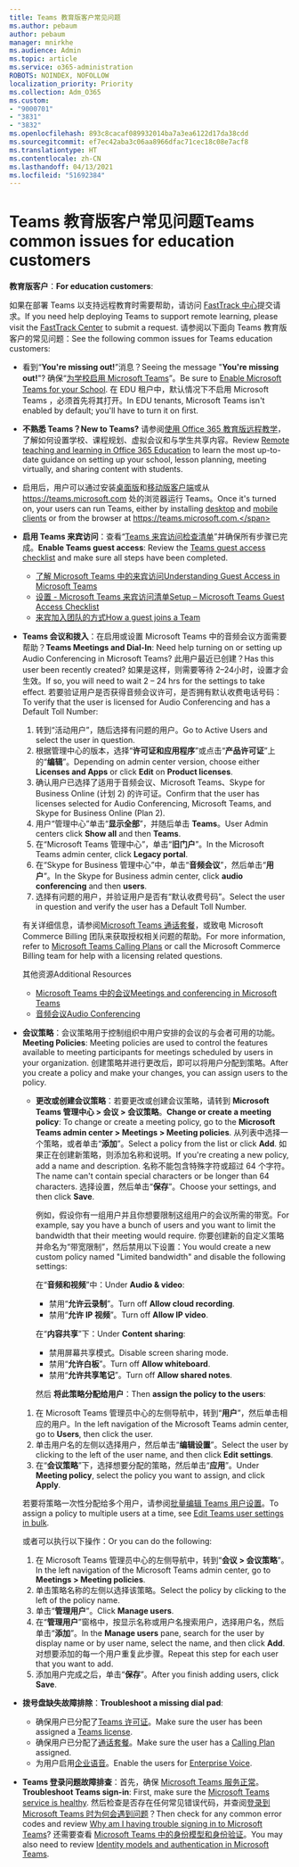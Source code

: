 ```yaml
---
title: Teams 教育版客户常见问题
ms.author: pebaum
author: pebaum
manager: mnirkhe
ms.audience: Admin
ms.topic: article
ms.service: o365-administration
ROBOTS: NOINDEX, NOFOLLOW
localization_priority: Priority
ms.collection: Adm_O365
ms.custom:
- "9000701"
- "3831"
- "3832"
ms.openlocfilehash: 893c8cacaf089932014ba7a3ea6122d17da38cdd
ms.sourcegitcommit: ef7ec42aba3c06aa8966dfac71cec18c08e7acf8
ms.translationtype: HT
ms.contentlocale: zh-CN
ms.lasthandoff: 04/13/2021
ms.locfileid: "51692384"
---
```

# <a name="teams-common-issues-for-education-customers"></a><span data-ttu-id="1a4ad-102">Teams 教育版客户常见问题</span><span class="sxs-lookup"><span data-stu-id="1a4ad-102">Teams common issues for education customers</span></span>

<span data-ttu-id="1a4ad-103">**教育版客户**：</span><span class="sxs-lookup"><span data-stu-id="1a4ad-103">**For education customers**:</span></span>

<span data-ttu-id="1a4ad-104">如果在部署 Teams 以支持远程教育时需要帮助，请访问 [FastTrack 中心](https://www.microsoft.com/fasttrack)提交请求。</span><span class="sxs-lookup"><span data-stu-id="1a4ad-104">If you need help deploying Teams to support remote learning, please visit the [FastTrack Center](https://www.microsoft.com/fasttrack) to submit a request.</span></span> <span data-ttu-id="1a4ad-105">请参阅以下面向 Teams 教育版客户的常见问题：</span><span class="sxs-lookup"><span data-stu-id="1a4ad-105">See the following common issues for Teams education customers:</span></span>

- <span data-ttu-id="1a4ad-106">看到“**You're missing out!**”消息？</span><span class="sxs-lookup"><span data-stu-id="1a4ad-106">Seeing the message "**You're missing out!**"?</span></span> <span data-ttu-id="1a4ad-107">确保“[为学校启用 Microsoft Teams](https://docs.microsoft.com/microsoft-365/education/intune-edu-trial/enable-microsoft-teams)”。</span><span class="sxs-lookup"><span data-stu-id="1a4ad-107">Be sure to [Enable Microsoft Teams for your School](https://docs.microsoft.com/microsoft-365/education/intune-edu-trial/enable-microsoft-teams).</span></span> <span data-ttu-id="1a4ad-108">在 EDU 租户中，默认情况下不启用 Microsoft Teams ，必须首先将其打开。</span><span class="sxs-lookup"><span data-stu-id="1a4ad-108">In EDU tenants, Microsoft Teams isn't enabled by default; you'll have to turn it on first.</span></span>

- <span data-ttu-id="1a4ad-109">**不熟悉 Teams？**</span><span class="sxs-lookup"><span data-stu-id="1a4ad-109">**New to Teams?**</span></span> <span data-ttu-id="1a4ad-110">请参阅[使用 Office 365 教育版远程教学](https://support.office.com/article/remote-teaching-and-learning-in-office-365-education-f651ccae-7b65-478b-8366-51bb884025c4)，了解如何设置学校、课程规划、虚拟会议和与学生共享内容。</span><span class="sxs-lookup"><span data-stu-id="1a4ad-110">Review [Remote teaching and learning in Office 365 Education](https://support.office.com/article/remote-teaching-and-learning-in-office-365-education-f651ccae-7b65-478b-8366-51bb884025c4) to learn the most up-to-date guidance on setting up your school, lesson planning, meeting virtually, and sharing content with students.</span></span>

- <span data-ttu-id="1a4ad-111">启用后，用户可以通过安装[桌面版](https://docs.microsoft.com/MicrosoftTeams/get-clients#desktop-client)和[移动版客户端](https://docs.microsoft.com/MicrosoftTeams/get-clients#mobile-clients)或从 https://teams.microsoft.com 处的浏览器运行 Teams。</span><span class="sxs-lookup"><span data-stu-id="1a4ad-111">Once it's turned on, your users can run Teams, either by installing [desktop](https://docs.microsoft.com/MicrosoftTeams/get-clients#desktop-client) and [mobile clients](https://docs.microsoft.com/MicrosoftTeams/get-clients#mobile-clients) or from the browser at https://teams.microsoft.com.</span></span>

- <span data-ttu-id="1a4ad-112">**启用 Teams 来宾访问**：查看“[Teams 来宾访问检查清单](https://docs.microsoft.com/microsoftteams/guest-access-checklist)”并确保所有步骤已完成。</span><span class="sxs-lookup"><span data-stu-id="1a4ad-112">**Enable Teams guest access**: Review the [Teams guest access checklist](https://docs.microsoft.com/microsoftteams/guest-access-checklist) and make sure all steps have been completed.</span></span>
    - [<span data-ttu-id="1a4ad-113">了解 Microsoft Teams 中的来宾访问</span><span class="sxs-lookup"><span data-stu-id="1a4ad-113">Understanding Guest Access in Microsoft Teams</span></span>](https://docs.microsoft.com/microsoftteams/guest-access)
    - [<span data-ttu-id="1a4ad-114">设置 - Microsoft Teams 来宾访问清单</span><span class="sxs-lookup"><span data-stu-id="1a4ad-114">Setup – Microsoft Teams Guest Access Checklist</span></span>](https://docs.microsoft.com/microsoftteams/guest-access-checklist)
    - [<span data-ttu-id="1a4ad-115">来宾加入团队的方式</span><span class="sxs-lookup"><span data-stu-id="1a4ad-115">How a guest joins a Team</span></span>](https://docs.microsoft.com/microsoftteams/guest-joins)

- <span data-ttu-id="1a4ad-116">**Teams 会议和拨入**：在启用或设置 Microsoft Teams 中的音频会议方面需要帮助？</span><span class="sxs-lookup"><span data-stu-id="1a4ad-116">**Teams Meetings and Dial-In**: Need help turning on or setting up Audio Conferencing in Microsoft Teams?</span></span> <span data-ttu-id="1a4ad-117">此用户最近已创建？</span><span class="sxs-lookup"><span data-stu-id="1a4ad-117">Has this user been recently created?</span></span> <span data-ttu-id="1a4ad-118">如果是这样，则需要等待 2–24小时，设置才会生效。</span><span class="sxs-lookup"><span data-stu-id="1a4ad-118">If so, you will need to wait 2 – 24 hrs for the settings to take effect.</span></span> <span data-ttu-id="1a4ad-119">若要验证用户是否获得音频会议许可，是否拥有默认收费电话号码：</span><span class="sxs-lookup"><span data-stu-id="1a4ad-119">To verify that the user is licensed for Audio Conferencing and has a Default Toll Number:</span></span>
    1. <span data-ttu-id="1a4ad-120">转到“活动用户”，随后选择有问题的用户。</span><span class="sxs-lookup"><span data-stu-id="1a4ad-120">Go to Active Users and select the user in question.</span></span>
    2. <span data-ttu-id="1a4ad-121">根据管理中心的版本，选择“**许可证和应用程序**”或点击“**产品许可证**”上的“**编辑**”。</span><span class="sxs-lookup"><span data-stu-id="1a4ad-121">Depending on admin center version, choose either **Licenses and Apps** or click **Edit** on **Product licenses**.</span></span>
    3. <span data-ttu-id="1a4ad-122">确认用户已选择了适用于音频会议、Microsoft Teams、Skype for Business Online (计划 2) 的许可证。</span><span class="sxs-lookup"><span data-stu-id="1a4ad-122">Confirm that the user has licenses selected for Audio Conferencing, Microsoft Teams, and Skype for Business Online (Plan 2).</span></span>
    4. <span data-ttu-id="1a4ad-123">用户“管理中心”单击“**显示全部**”，并随后单击 **Teams**。</span><span class="sxs-lookup"><span data-stu-id="1a4ad-123">User Admin centers click **Show all** and then **Teams**.</span></span>
    5. <span data-ttu-id="1a4ad-124">在“Microsoft Teams 管理中心”，单击“**旧门户**”。</span><span class="sxs-lookup"><span data-stu-id="1a4ad-124">In the Microsoft Teams admin center, click **Legacy portal**.</span></span>
    6. <span data-ttu-id="1a4ad-125">在“Skype for Business 管理中心”中，单击“**音频会议**”，然后单击“**用户**”。</span><span class="sxs-lookup"><span data-stu-id="1a4ad-125">In the Skype for Business admin center, click **audio conferencing** and then **users**.</span></span>
    7. <span data-ttu-id="1a4ad-126">选择有问题的用户，并验证用户是否有“默认收费号码”。</span><span class="sxs-lookup"><span data-stu-id="1a4ad-126">Select the user in question and verify the user has a Default Toll Number.</span></span>

    <span data-ttu-id="1a4ad-127">有关详细信息，请参阅[Microsoft Teams 通话套餐](https://docs.microsoft.com/microsoftteams/calling-plans-for-office-365)，或致电 Microsoft Commerce Billing 团队来获取授权相关问题的帮助。</span><span class="sxs-lookup"><span data-stu-id="1a4ad-127">For more information, refer to [Microsoft Teams Calling Plans](https://docs.microsoft.com/microsoftteams/calling-plans-for-office-365) or call the Microsoft Commerce Billing team for help with a licensing related questions.</span></span>

    <span data-ttu-id="1a4ad-128">其他资源</span><span class="sxs-lookup"><span data-stu-id="1a4ad-128">Additional Resources</span></span>

    - [<span data-ttu-id="1a4ad-129">Microsoft Teams 中的会议</span><span class="sxs-lookup"><span data-stu-id="1a4ad-129">Meetings and conferencing in Microsoft Teams</span></span>](https://docs.microsoft.com/microsoftteams/deploy-meetings-microsoft-teams-landing-page)
    - [<span data-ttu-id="1a4ad-130">音频会议</span><span class="sxs-lookup"><span data-stu-id="1a4ad-130">Audio Conferencing</span></span>](https://docs.microsoft.com/microsoftteams/audio-conferencing-in-office-365)

- <span data-ttu-id="1a4ad-131">**会议策略**：会议策略用于控制组织中用户安排的会议的与会者可用的功能。</span><span class="sxs-lookup"><span data-stu-id="1a4ad-131">**Meeting Policies**: Meeting policies are used to control the features available to meeting participants for meetings scheduled by users in your organization.</span></span> <span data-ttu-id="1a4ad-132">创建策略并进行更改后，即可以将用户分配到策略。</span><span class="sxs-lookup"><span data-stu-id="1a4ad-132">After you create a policy and make your changes, you can assign users to the policy.</span></span>

    - <span data-ttu-id="1a4ad-133">**更改或创建会议策略**：若要更改或创建会议策略，请转到 **Microsoft Teams 管理中心 > 会议 > 会议策略**。</span><span class="sxs-lookup"><span data-stu-id="1a4ad-133">**Change or create a meeting policy**: To change or create a meeting policy, go to the **Microsoft Teams admin center > Meetings > Meeting policies**.</span></span> <span data-ttu-id="1a4ad-134">从列表中选择一个策略，或者单击“**添加**”。</span><span class="sxs-lookup"><span data-stu-id="1a4ad-134">Select a policy from the list or click **Add**.</span></span> <span data-ttu-id="1a4ad-135">如果正在创建新策略，则添加名称和说明。</span><span class="sxs-lookup"><span data-stu-id="1a4ad-135">If you're creating a new policy, add a name and description.</span></span> <span data-ttu-id="1a4ad-136">名称不能包含特殊字符或超过 64 个字符。</span><span class="sxs-lookup"><span data-stu-id="1a4ad-136">The name can't contain special characters or be longer than 64 characters.</span></span> <span data-ttu-id="1a4ad-137">选择设置，然后单击“**保存**”。</span><span class="sxs-lookup"><span data-stu-id="1a4ad-137">Choose your settings, and then click **Save**.</span></span> 
    
        <span data-ttu-id="1a4ad-138">例如，假设你有一组用户并且你想要限制这组用户的会议所需的带宽。</span><span class="sxs-lookup"><span data-stu-id="1a4ad-138">For example, say you have a bunch of users and you want to limit the bandwidth that their meeting would require.</span></span> <span data-ttu-id="1a4ad-139">你要创建新的自定义策略并命名为“带宽限制”，然后禁用以下设置：</span><span class="sxs-lookup"><span data-stu-id="1a4ad-139">You would create a new custom policy named "Limited bandwidth" and disable the following settings:</span></span>

        <span data-ttu-id="1a4ad-140">在“**音频和视频**”中：</span><span class="sxs-lookup"><span data-stu-id="1a4ad-140">Under **Audio & video**:</span></span>
        - <span data-ttu-id="1a4ad-141">禁用“**允许云录制**”。</span><span class="sxs-lookup"><span data-stu-id="1a4ad-141">Turn off **Allow cloud recording**.</span></span>
        - <span data-ttu-id="1a4ad-142">禁用“**允许 IP 视频**”。</span><span class="sxs-lookup"><span data-stu-id="1a4ad-142">Turn off **Allow IP video**.</span></span>

        <span data-ttu-id="1a4ad-143">在“**内容共享**”下：</span><span class="sxs-lookup"><span data-stu-id="1a4ad-143">Under **Content sharing**:</span></span>

        - <span data-ttu-id="1a4ad-144">禁用屏幕共享模式。</span><span class="sxs-lookup"><span data-stu-id="1a4ad-144">Disable screen sharing mode.</span></span>
        - <span data-ttu-id="1a4ad-145">禁用“**允许白板**”。</span><span class="sxs-lookup"><span data-stu-id="1a4ad-145">Turn off **Allow whiteboard**.</span></span>
        - <span data-ttu-id="1a4ad-146">禁用“**允许共享笔记**”。</span><span class="sxs-lookup"><span data-stu-id="1a4ad-146">Turn off **Allow shared notes**.</span></span>

        <span data-ttu-id="1a4ad-147">然后 **将此策略分配给用户**：</span><span class="sxs-lookup"><span data-stu-id="1a4ad-147">Then **assign the policy to the users**:</span></span>

    1. <span data-ttu-id="1a4ad-148">在 Microsoft Teams 管理员中心的左侧导航中，转到“**用户**”，然后单击相应的用户。</span><span class="sxs-lookup"><span data-stu-id="1a4ad-148">In the left navigation of the Microsoft Teams admin center, go to **Users**, then click the user.</span></span>
    2. <span data-ttu-id="1a4ad-149">单击用户名的左侧以选择用户，然后单击“**编辑设置**”。</span><span class="sxs-lookup"><span data-stu-id="1a4ad-149">Select the user by clicking to the left of the user name, and then click **Edit settings**.</span></span>
    3. <span data-ttu-id="1a4ad-150">在“**会议策略**”下，选择想要分配的策略，然后单击“**应用**”。</span><span class="sxs-lookup"><span data-stu-id="1a4ad-150">Under **Meeting policy**, select the policy you want to assign, and click **Apply**.</span></span>

    <span data-ttu-id="1a4ad-151">若要将策略一次性分配给多个用户，请参阅[批量编辑 Teams 用户设置](https://docs.microsoft.com/microsoftteams/edit-user-settings-in-bulk)。</span><span class="sxs-lookup"><span data-stu-id="1a4ad-151">To assign a policy to multiple users at a time, see [Edit Teams user settings in bulk](https://docs.microsoft.com/microsoftteams/edit-user-settings-in-bulk).</span></span>

    <span data-ttu-id="1a4ad-152">或者可以执行以下操作：</span><span class="sxs-lookup"><span data-stu-id="1a4ad-152">Or you can do the following:</span></span>
    1. <span data-ttu-id="1a4ad-153">在 Microsoft Teams 管理员中心的左侧导航中，转到“**会议 > 会议策略**”。</span><span class="sxs-lookup"><span data-stu-id="1a4ad-153">In the left navigation of the Microsoft Teams admin center, go to **Meetings > Meeting policies**.</span></span>
    2. <span data-ttu-id="1a4ad-154">单击策略名称的左侧以选择该策略。</span><span class="sxs-lookup"><span data-stu-id="1a4ad-154">Select the policy by clicking to the left of the policy name.</span></span>
    3. <span data-ttu-id="1a4ad-155">单击“**管理用户**”。</span><span class="sxs-lookup"><span data-stu-id="1a4ad-155">Click **Manage users**.</span></span>
    4. <span data-ttu-id="1a4ad-156">在“**管理用户**”窗格中，按显示名称或用户名搜索用户，选择用户名，然后单击“**添加**”。</span><span class="sxs-lookup"><span data-stu-id="1a4ad-156">In the **Manage users** pane, search for the user by display name or by user name, select the name, and then click **Add**.</span></span> <span data-ttu-id="1a4ad-157">对想要添加的每一个用户重复此步骤。</span><span class="sxs-lookup"><span data-stu-id="1a4ad-157">Repeat this step for each user that you want to add.</span></span>
    5. <span data-ttu-id="1a4ad-158">添加用户完成之后，单击“**保存**”。</span><span class="sxs-lookup"><span data-stu-id="1a4ad-158">After you finish adding users, click **Save**.</span></span>

- <span data-ttu-id="1a4ad-159">**拨号盘缺失故障排除**：</span><span class="sxs-lookup"><span data-stu-id="1a4ad-159">**Troubleshoot a missing dial pad**:</span></span>
    - <span data-ttu-id="1a4ad-160">确保用户已分配了[Teams 许可证](https://docs.microsoft.com/MicrosoftTeams/assign-teams-licenses)。</span><span class="sxs-lookup"><span data-stu-id="1a4ad-160">Make sure the user has been assigned a [Teams license](https://docs.microsoft.com/MicrosoftTeams/assign-teams-licenses).</span></span>
    - <span data-ttu-id="1a4ad-161">确保用户已分配了[通话套餐](https://docs.microsoft.com/MicrosoftTeams/calling-plan-landing-page)。</span><span class="sxs-lookup"><span data-stu-id="1a4ad-161">Make sure the user has a [Calling Plan](https://docs.microsoft.com/MicrosoftTeams/calling-plan-landing-page) assigned.</span></span>
    - <span data-ttu-id="1a4ad-162">为用户启用[企业语音](https://docs.microsoft.com/skypeforbusiness/skype-for-business-hybrid-solutions/plan-your-phone-system-cloud-pbx-solution/enable-users-for-enterprise-voice-online-and-phone-system-voicemail#to-enable-your-users-for-phone-system-in-office-365-voice-and-voicemail)。</span><span class="sxs-lookup"><span data-stu-id="1a4ad-162">Enable the users for [Enterprise Voice](https://docs.microsoft.com/skypeforbusiness/skype-for-business-hybrid-solutions/plan-your-phone-system-cloud-pbx-solution/enable-users-for-enterprise-voice-online-and-phone-system-voicemail#to-enable-your-users-for-phone-system-in-office-365-voice-and-voicemail).</span></span>

- <span data-ttu-id="1a4ad-163">**Teams 登录问题故障排查**：首先，确保 [Microsoft Teams 服务正常](https://admin.microsoft.com/Adminportal/Home?source=applauncher#/servicehealth)。</span><span class="sxs-lookup"><span data-stu-id="1a4ad-163">**Troubleshoot Teams sign-in**: First, make sure the [Microsoft Teams service is healthy](https://admin.microsoft.com/Adminportal/Home?source=applauncher#/servicehealth).</span></span> <span data-ttu-id="1a4ad-164">然后检查是否存在任何常见错误代码，并查阅[登录到 Microsoft Teams 时为何会遇到问题](https://support.office.com/article/a02f683b-61a3-4008-9447-ee60c5593b0f)？</span><span class="sxs-lookup"><span data-stu-id="1a4ad-164">Then check for any common error codes and review [Why am I having trouble signing in to Microsoft Teams](https://support.office.com/article/a02f683b-61a3-4008-9447-ee60c5593b0f)?</span></span> <span data-ttu-id="1a4ad-165">还需要查看 [Microsoft Teams 中的身份模型和身份验证](https://docs.microsoft.com/MicrosoftTeams/identify-models-authentication)。</span><span class="sxs-lookup"><span data-stu-id="1a4ad-165">You may also need to review [Identity models and authentication in Microsoft Teams](https://docs.microsoft.com/MicrosoftTeams/identify-models-authentication).</span></span>
